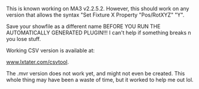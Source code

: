 This is known working on MA3 v2.2.5.2. However, this should work on any version that allows the syntax "Set Fixture X Property "Pos/RotXYZ" "Y".

Save your showfile as a different name BEFORE YOU RUN THE AUTOMATICALLY GENERATED PLUGIN!!! I can't help if something breaks n you lose stuff.

Working CSV version is available at:

www.lxtater.com/csvtool.

The .mvr version does not work yet, and might not even be created. This whole thing may have been a waste of time, but it worked to help me out lol.

